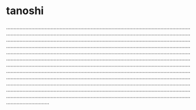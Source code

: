 # tanoshi
.............................................................................................................................................................................................................................................................................................................................................................................................................................................................................................................................................................................................................................................................................................................................................................................................................................................................................................................................................................................................................................................................................................................................................................................................................................................................................................................................................................................................................................................................................................................................................................................